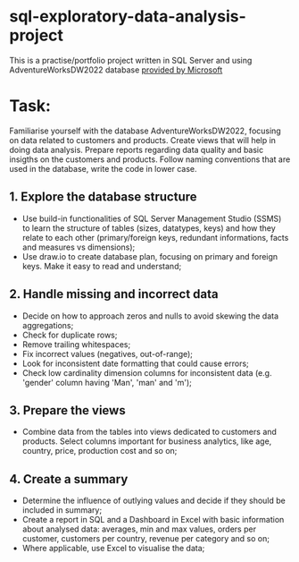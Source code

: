 # sql-exploratory-data-analysis-project
 This is a practise/portfolio project written in SQL Server and using AdventureWorksDW2022 database [provided by Microsoft](https://learn.microsoft.com/en-us/sql/samples/adventureworks-install-configure?view=sql-server-ver16&tabs=ssms.)

# Task:
Familiarise yourself with the database AdventureWorksDW2022, focusing on data related to customers and products. Create views that will help in doing data analysis. Prepare reports regarding data quality and basic insigths on the customers and products.
Follow naming conventions that are used in the database, write the code in lower case.
## 1. Explore the database structure
- Use build-in functionalities of SQL Server Management Studio (SSMS) to learn the structure of tables (sizes, datatypes, keys) and how they relate to each other (primary/foreign keys, redundant informations, facts and measures vs dimensions);
- Use draw.io to create database plan, focusing on primary and foreign keys. Make it easy to read and understand;
## 2. Handle missing and incorrect data
- Decide on how to approach zeros and nulls to avoid skewing the data aggregations;
- Check for duplicate rows;
- Remove trailing whitespaces;
- Fix incorrect values (negatives, out-of-range);
- Look for inconsistent date formatting that could cause errors;
- Check low cardinality dimension columns for inconsistent data (e.g. 'gender' column having 'Man', 'man' and 'm');
## 3. Prepare the views
- Combine data from the tables into views dedicated to customers and products. Select columns important for business analytics, like age, country, price, production cost and so on;
## 4. Create a summary
- Determine the influence of outlying values and decide if they should be included in summary;
- Create a report in SQL and a Dashboard in Excel with basic information about analysed data: averages, min and max values, orders per customer, customers per country, revenue per category and so on;
- Where applicable, use Excel to visualise the data;
